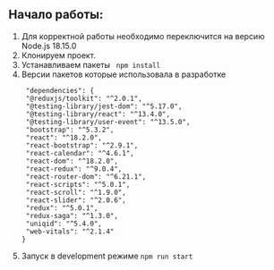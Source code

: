 ## Начало работы:

1. Для корректной работы необходимо переключится на версию Node.js 18.15.0
2. Клонируем проект.
3. Устанавливаем пакеты
   ` npm install`
4. Версии пакетов которые использовала в разработке
   ```
    "dependencies": {
    "@reduxjs/toolkit": "^2.0.1",
    "@testing-library/jest-dom": "^5.17.0",
    "@testing-library/react": "^13.4.0",
    "@testing-library/user-event": "^13.5.0",
    "bootstrap": "^5.3.2",
    "react": "^18.2.0",
    "react-bootstrap": "^2.9.1",
    "react-calendar": "^4.6.1",
    "react-dom": "^18.2.0",
    "react-redux": "^9.0.4",
    "react-router-dom": "^6.21.1",
    "react-scripts": "^5.0.1",
    "react-scroll": "^1.9.0",
    "react-slider": "^2.0.6",
    "redux": "^5.0.1",
    "redux-saga": "^1.3.0",
    "uniqid": "^5.4.0",
    "web-vitals": "^2.1.4"
   }
   ```
5. Запуск в development режиме
   `npm run start`
